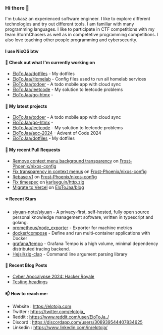 ### Hi there 👋

I'm Łukasz an experienced software engineer. I like to explore different technologies and try out different tools. I am familiar with many programming languages. I like to participate in CTF competitions with my team StormChasers as well as in competetive programming competitions. I also love teaching other people programming and cybersecurity.

#### I use NixOS btw

#### 👷 Check out what I'm currently working on

- [EloToJaa/dotfiles](https://github.com/EloToJaa/dotfiles) - My dotfiles
- [EloToJaa/Homelab](https://github.com/EloToJaa/Homelab) - Config files used to run all homelab services
- [EloToJaa/todoer](https://github.com/EloToJaa/todoer) - A todo mobile app with cloud sync
- [EloToJaa/leetcode](https://github.com/EloToJaa/leetcode) - My solution to leetcode problems
- [EloToJaa/go-htmx](https://github.com/EloToJaa/go-htmx) - 

#### 🌱 My latest projects

- [EloToJaa/todoer](https://github.com/EloToJaa/todoer) - A todo mobile app with cloud sync
- [EloToJaa/go-htmx](https://github.com/EloToJaa/go-htmx) - 
- [EloToJaa/leetcode](https://github.com/EloToJaa/leetcode) - My solution to leetcode problems
- [EloToJaa/aoc-2024](https://github.com/EloToJaa/aoc-2024) - Advent of Code 2024
- [EloToJaa/dotfiles](https://github.com/EloToJaa/dotfiles) - My dotfiles

#### 🔨 My recent Pull Requests

- [Remove context menu background transparency](https://github.com/Frost-Phoenix/nixos-config/pull/51) on [Frost-Phoenix/nixos-config](https://github.com/Frost-Phoenix/nixos-config)
- [Fix transparency in context menus](https://github.com/Frost-Phoenix/nixos-config/pull/50) on [Frost-Phoenix/nixos-config](https://github.com/Frost-Phoenix/nixos-config)
- [Rebase v1](https://github.com/Frost-Phoenix/nixos-config/pull/36) on [Frost-Phoenix/nixos-config](https://github.com/Frost-Phoenix/nixos-config)
- [Fix timespec](https://github.com/karlseguin/http.zig/pull/63) on [karlseguin/http.zig](https://github.com/karlseguin/http.zig)
- [Migrate to Vercel](https://github.com/EloToJaa/blog/pull/167) on [EloToJaa/blog](https://github.com/EloToJaa/blog)

#### ⭐ Recent Stars

- [siyuan-note/siyuan](https://github.com/siyuan-note/siyuan) - A privacy-first, self-hosted, fully open source personal knowledge management software, written in typescript and golang.
- [prometheus/node_exporter](https://github.com/prometheus/node_exporter) - Exporter for machine metrics
- [docker/compose](https://github.com/docker/compose) - Define and run multi-container applications with Docker
- [grafana/tempo](https://github.com/grafana/tempo) - Grafana Tempo is a high volume, minimal dependency distributed tracing backend.
- [Hejsil/zig-clap](https://github.com/Hejsil/zig-clap) - Command line argument parsing library

#### 📰 Recent Blog Posts

- [Cyber Apocalypse 2024: Hacker Royale](https://elotoja.com/blog/cyber-apocalypse/)
- [Testing headings](https://elotoja.com/blog/headings/)

#### 📫 How to reach me:
  - Website   : <https://elotoja.com>
  - Twitter   : <https://twitter.com/elotoja_>
  - Reddit    : <https://www.reddit.com/user/EloToJa_/>
  - Discord   : <https://discordapp.com/users/308939544407834625>
  - Linkedin  : <https://www.linkedin.com/in/elotoja/>
